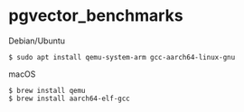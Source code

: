 # pgvector_benchmarks

Debian/Ubuntu

```shell
$ sudo apt install qemu-system-arm gcc-aarch64-linux-gnu
```

macOS

```shell
$ brew install qemu
$ brew install aarch64-elf-gcc
```
